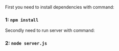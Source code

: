 First you need to install dependencies with command:

### 1: `npm install`

Secondly need to run server with command:

### 2: `node server.js`